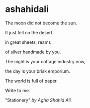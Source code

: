 # ashahidali
The moon did not become the sun.

It just fell on the desert

in great sheets, reams

of silver handmade by you.

The night is your cottage industry now,

the day is your brisk emporium.

The world is full of paper.


Write to me.

"Stationery" *by Agha Shahid Ali.*
